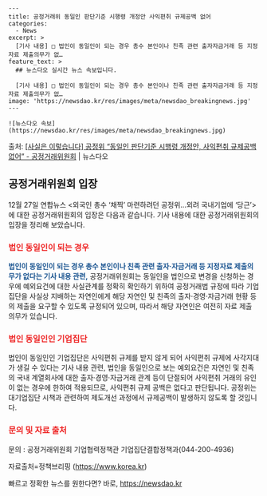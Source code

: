     ---
    title: 공정거래위 동일인 판단기준 시행령 개정안 사익편취 규제공백 없어
    categories:
      - News
    excerpt: >
      [기사 내용] □ 법인이 동일인이 되는 경우 총수 본인이나 친족 관련 출자자금거래 등 지정자료 제출의무가 없…
    feature_text: >
      ## 뉴스다오 실시간 뉴스 속보입니다.
    
      [기사 내용] □ 법인이 동일인이 되는 경우 총수 본인이나 친족 관련 출자자금거래 등 지정자료 제출의무가 없…
    image: 'https://newsdao.kr/res/images/meta/newsdao_breakingnews.jpg'
    ---
    
    ![뉴스다오 속보](https://newsdao.kr/res/images/meta/newsdao_breakingnews.jpg)

<p>출처: <a href="https://newsdao.kr/2895" rel="dofollow">[사실은 이렇습니다] 공정위 “동일인 판단기준 시행령 개정안, 사익편취 규제공백 없어”  - 공정거래위원회</a> | 뉴스다오</p>

<h2 data-ke-size="size26">공정거래위원회 입장</h2>
<p data-ke-size="size16">12월 27일 연합뉴스 <외국인 총수 ‘채찍’ 마련하려던 공정위…외려 국내기업에 ‘당근’>에 대한 공정거래위원회의 입장은 다음과 같습니다. 기사 내용에 대한 공정거래위원회의 입장을 정리해 보았습니다.</p>

<h3><b><span style="color: #ee2323;">법인 동일인이 되는 경우</span></b></h3>
<p data-ke-size="size16"><b><span style="color: #1a5490;">법인이 동일인이 되는 경우 총수 본인이나 친족 관련 출자·자금거래 등 지정자료 제출의무가 없다는 기사 내용 관련,</span></b> 공정거래위원회는 동일인을 법인으로 변경을 신청하는 경우에 예외요건에 대한 사실관계를 정확히 확인하기 위하여 공정거래법 규정에 따라 기업집단을 사실상 지배하는 자연인에게 해당 자연인 및 친족의 출자·경영·자금거래 현황 등의 제출을 요구할 수 있도록 규정되어 있으며, 따라서 해당 자연인은 여전히 자료 제출 의무가 있습니다.</p>

<h3><b><span style="color: #ee2323;">법인 동일인인 기업집단</span></b></h3>
<p data-ke-size="size16">법인이 동일인인 기업집단은 사익편취 규제를 받지 않게 되어 사익편취 규제에 사각지대가 생길 수 있다는 기사 내용 관련, 법인을 동일인으로 보는 예외요건은 자연인 및 친족의 국내 계열회사에 대한 출자·경영·자금거래 관계 등이 단절되어 사익편취 거래의 유인이 없는 경우에 한하여 적용되므로, 사익편취 규제 공백은 없다고 판단됩니다. 공정위는 대기업집단 시책과 관련하여 제도개선 과정에서 규제공백이 발생하지 않도록 할 것입니다.</p>

<h3><b><span style="color: #ee2323;">문의 및 자료 출처</span></b></h3>
<p data-ke-size="size16">문의 : 공정거래위원회 기업협력정책관 기업집단결합정책과(044-200-4936)</p>
<p data-ke-size="size16">자료출처=정책브리핑 (<a href="https://newsdao.kr/2895">https://www.korea.kr</a>)</p> 

빠르고 정확한 뉴스를 원한다면? 바로, <a href="https://newsdao.kr" rel="dofollow">https://newsdao.kr</a>


    
